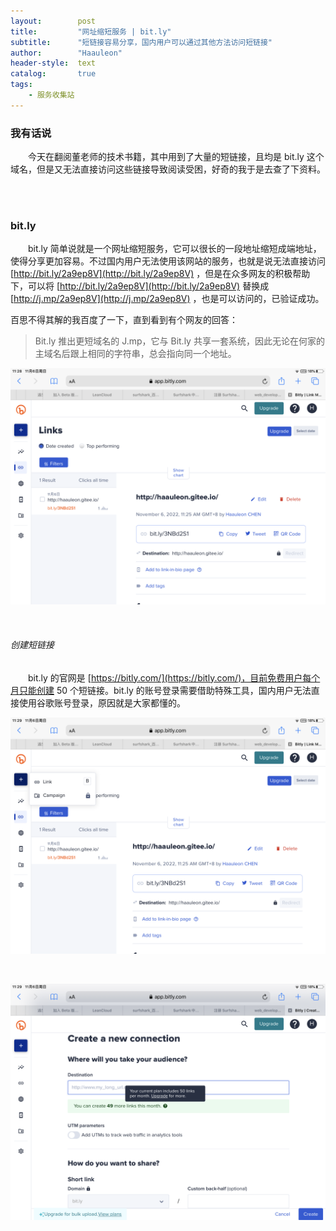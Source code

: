 ```yaml
---
layout:        post
title:         "网址缩短服务 | bit.ly"
subtitle:      "短链接容易分享，国内用户可以通过其他方法访问短链接"
author:        "Haauleon"
header-style:  text
catalog:       true
tags:
    - 服务收集站
---
```


### 我有话说
&emsp;&emsp;今天在翻阅董老师的技术书籍，其中用到了大量的短链接，且均是 bit.ly 这个域名，但是又无法直接访问这些链接导致阅读受困，好奇的我于是去查了下资料。       

<br>
<br>

### bit.ly
&emsp;&emsp;bit.ly 简单说就是一个网址缩短服务，它可以很长的一段地址缩短成端地址，使得分享更加容易。不过国内用户无法使用该网站的服务，也就是说无法直接访问 [http://bit.ly/2a9ep8V](http://bit.ly/2a9ep8V) ，但是在众多网友的积极帮助下，可以将 [http://bit.ly/2a9ep8V](http://bit.ly/2a9ep8V) 替换成 [http://j.mp/2a9ep8V](http://j.mp/2a9ep8V) ，也是可以访问的，已验证成功。    

百思不得其解的我百度了一下，直到看到有个网友的回答：   
> Bit.ly 推出更短域名的 J.mp，它与 Bit.ly 共享一套系统，因此无论在何家的主域名后跟上相同的字符串，总会指向同一个地址。     

![](\img\in-post\post-service\2022-11-06-service-bitly-1.png)   

<br>

###### 创建短链接
&emsp;&emsp;bit.ly 的官网是 [https://bitly.com/](https://bitly.com/)，目前免费用户每个月只能创建 50 个短链接。bit.ly 的账号登录需要借助特殊工具，国内用户无法直接使用谷歌账号登录，原因就是大家都懂的。              

![](\img\in-post\post-service\2022-11-06-service-bitly-2.png)     

<br>

![](\img\in-post\post-service\2022-11-06-service-bitly-3.png)   
